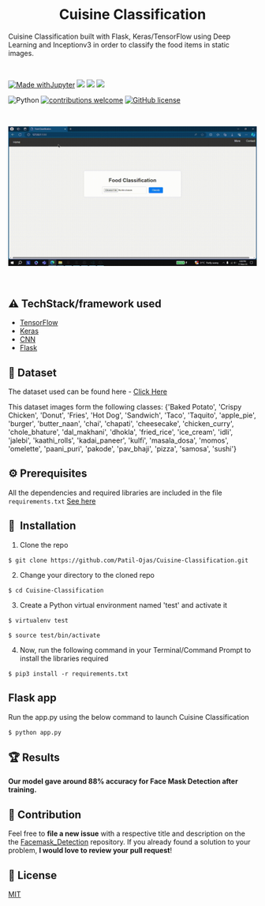 <!-- Credits to https://github.com/techyhoney/Facemask_Detection/tree/master for the Readme.md template! -->

<h1 align="center">Cuisine Classification</h1>

<!-- <div align= "center"><img src="https://i.imgur.com/MfKjyLG.png"/> -->
  
<p>Cuisine Classification built with Flask, Keras/TensorFlow using Deep Learning and Inceptionv3 in order to classify the food items in static images.</p>
</div>

&nbsp;&nbsp;&nbsp;&nbsp;&nbsp;&nbsp;&nbsp;&nbsp;&nbsp;&nbsp;&nbsp;&nbsp;&nbsp;&nbsp;&nbsp;&nbsp;&nbsp;&nbsp;&nbsp;&nbsp;&nbsp;&nbsp;&nbsp;&nbsp;&nbsp;&nbsp;&nbsp;&nbsp;&nbsp;&nbsp;&nbsp;&nbsp;&nbsp;&nbsp;&nbsp;

[![Made withJupyter](https://img.shields.io/badge/Made%20with-Jupyter-orange?style=for-the-badge&logo=Jupyter)](https://jupyter.org/try)
<img src = "https://img.shields.io/badge/Keras-D00000?style=for-the-badge&logo=Keras&logoColor=white"/>
<img src ="https://img.shields.io/badge/scikit_learn-F7931E?style=for-the-badge&logo=scikit-learn&logoColor=white"/>
<img src="https://img.shields.io/badge/TensorFlow-FF6F00?style=for-the-badge&logo=TensorFlow&logoColor=white"/>

![Python](https://img.shields.io/badge/python-v3.6+-blue.svg)
[![contributions welcome](https://img.shields.io/badge/contributions-welcome-brightgreen.svg?style=flat)](https://github.com/Patil-Ojas/Cuisine-Classification/issues)
[![GitHub license](https://img.shields.io/github/license/Naereen/StrapDown.js.svg)](https://github.com/Patil-Ojas/Cuisine-Classification/blob/main/LICENSE)


&nbsp;&nbsp;&nbsp;&nbsp;&nbsp;&nbsp;&nbsp;&nbsp;&nbsp;&nbsp;&nbsp;&nbsp;&nbsp;&nbsp;&nbsp;&nbsp;&nbsp;&nbsp;&nbsp;&nbsp;&nbsp;&nbsp;&nbsp;&nbsp;&nbsp;&nbsp;&nbsp;&nbsp;&nbsp;&nbsp;&nbsp;&nbsp;&nbsp;&nbsp;&nbsp;

<!-- ![Live Demo](https://github.com/techyhoney/Facemask_Detection/blob/master/demo.gif?raw=true) -->
![Live Demo](https://github.com/Patil-Ojas/Cuisine-Classification/blob/main/food_classification_vid.gif?raw=true)

&nbsp;&nbsp;&nbsp;&nbsp;&nbsp;&nbsp;&nbsp;&nbsp;&nbsp;&nbsp;&nbsp;&nbsp;&nbsp;&nbsp;&nbsp;&nbsp;&nbsp;&nbsp;&nbsp;&nbsp;&nbsp;&nbsp;&nbsp;&nbsp;&nbsp;&nbsp;&nbsp;&nbsp;&nbsp;&nbsp;&nbsp;&nbsp;&nbsp;&nbsp;&nbsp;


## :warning: TechStack/framework used

- [TensorFlow](https://www.tensorflow.org/)
- [Keras](https://keras.io/)
- [CNN](https://keras.io/api/applications/inceptionv3/)
- [Flask](https://flask.palletsprojects.com/en/3.0.x/)


## :file_folder: Dataset
The dataset used can be found here - [Click Here](https://www.kaggle.com/datasets/harishkumardatalab/food-image-classification-dataset)

This dataset images form the following classes: {'Baked Potato', 'Crispy Chicken', 'Donut', 'Fries', 'Hot Dog', 'Sandwich', 'Taco', 'Taquito', 'apple_pie', 'burger', 'butter_naan', 'chai', 'chapati', 'cheesecake', 'chicken_curry', 'chole_bhature', 'dal_makhani', 'dhokla', 'fried_rice', 'ice_cream', 'idli', 'jalebi', 'kaathi_rolls', 'kadai_paneer', 'kulfi', 'masala_dosa', 'momos', 'omelette', 'paani_puri', 'pakode', 'pav_bhaji', 'pizza', 'samosa', 'sushi'}


## :gear: Prerequisites

All the dependencies and required libraries are included in the file <code>requirements.txt</code> [See here](https://github.com/Patil-Ojas/Cuisine-Classification/blob/main/requirements.txt)

## 🚀&nbsp; Installation
1. Clone the repo
```
$ git clone https://github.com/Patil-Ojas/Cuisine-Classification.git
```

2. Change your directory to the cloned repo 
```
$ cd Cuisine-Classification
```

3. Create a Python virtual environment named 'test' and activate it
```
$ virtualenv test
```
```
$ source test/bin/activate
```

4. Now, run the following command in your Terminal/Command Prompt to install the libraries required
```
$ pip3 install -r requirements.txt
```

<!-- ####          
![](https://i.imgur.com/3vo1w8f.png)

####          

#### We got the following accuracy/loss training curve plots
![](https://i.imgur.com/cLNo6nK.png)
####          
![](https://i.imgur.com/RYiOlCP.png) -->


## Flask app

Run the app.py using the below command to launch Cuisine Classification
```
$ python app.py 
```

## :trophy: Results

#### Our model gave around 88% accuracy for Face Mask Detection after training.


## :handshake: Contribution
Feel free to **file a new issue** with a respective title and description on the the [Facemask_Detection](https://github.com/Patil-Ojas/Cuisine-Classification/issues) repository. If you already found a solution to your problem, **I would love to review your pull request**! 


## :eyes: License
[MIT](https://github.com/Patil-Ojas/Cuisine-Classification/blob/main/LICENSE)
